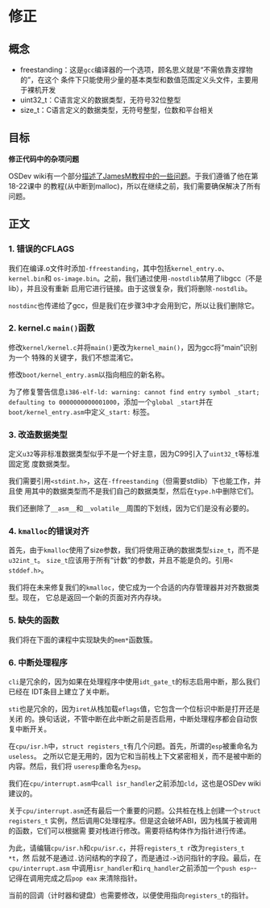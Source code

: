 # 修正


## 概念

- freestanding：这是`gcc`编译器的一个选项，顾名思义就是“不需依靠支撑物的”，在这个
条件下只能使用少量的基本类型和数值范围定义头文件，主要用于裸机开发
- uint32_t：C语言定义的数据类型，无符号32位整型
- size_t：C语言定义的数据类型，无符号整型，位数和平台相关


## 目标

**修正代码中的杂项问题**

OSDev wiki有一个部分[描述了JamesM教程中的一些问题](http://wiki.osdev.org/James_Molloy%27s_Tutorial_Known_Bugs)。于我们遵循了他在第18-22课中
的教程(从中断到malloc)，所以在继续之前，我们需要确保解决了所有问题。


## 正文

### 1. 错误的CFLAGS

我们在编译.o文件时添加`-ffreestanding`，其中包括`kernel_entry.o`、`kernel.bin`和
`os-image.bin`。之前，我们通过使用`-nostdlib`禁用了libgcc（不是lib），并且没有重新
启用它进行链接。由于这很复杂，我们将删除`-nostdlib`。

`nostdinc`也传递给了gcc，但是我们在步骤3中才会用到它，所以让我们删除它。

### 2. kernel.c `main()`函数

修改`kernel/kernel.c`并将`main()`更改为`kernel_main()`，因为gcc将“main”识别为一个
特殊的关键字，我们不想混淆它。

修改`boot/kernel_entry.asm`以指向相应的新名称。

为了修复警告信息`i386-elf-ld: warning: cannot find entry symbol _start; defaulting
to 0000000000001000`，添加一个`global _start`并在`boot/kernel_entry.asm`中定义`_start:`
标签。

### 3. 改造数据类型

定义`u32`等非标准数据类型似乎不是一个好主意，因为C99引入了`uint32_t`等标准固定宽
度数据类型。

我们需要引用`<stdint.h>`，这在`-ffreestanding`（但需要stdlib）下也能工作，并且使
用其中的数据类型而不是我们自己的数据类型，然后在`type.h`中删除它们。

我们还删除了`__asm__`和`__volatile__`周围的下划线，因为它们是没有必要的。

### 4. `kmalloc`的错误对齐

首先，由于`kmalloc`使用了size参数，我们将使用正确的数据类型`size_t`，而不是`u32int_t`。
`size_t`应该用于所有“计数”的参数，并且不能是负的。引用`< stddef.h>`。

我们将在未来修复我们的`kmalloc`，使它成为一个合适的内存管理器并对齐数据类型。现在，
它总是返回一个新的页面对齐内存块。

### 5. 缺失的函数

我们将在下面的课程中实现缺失的`mem*`函数簇。

### 6. 中断处理程序

`cli`是冗余的，因为如果在处理程序中使用`idt_gate_t`的标志启用中断，那么我们已经在
IDT条目上建立了关中断。

`sti`也是冗余的，因为`iret`从栈加载`eflags`值，它包含一个位标识中断是打开还是关闭
的。换句话说，不管中断在此中断之前是否启用，中断处理程序都会自动恢复中断开关。

在`cpu/isr.h`中，`struct registers_t`有几个问题。首先，所谓的`esp`被重命名为`useless`。
之所以它是无用的，因为它和当前栈上下文紧密相关，而不是被中断的内容。然后，我们将
`useresp`重命名为`esp`。

我们在`cpu/interrupt.asm`中`call isr_handler`之前添加`cld`，这也是OSDev wiki建议的。

关于`cpu/interrupt.asm`还有最后一个重要的问题。公共桩在栈上创建一个`struct registers_t`
实例，然后调用C处理程序。但是这会破坏ABI，因为栈属于被调用的函数，它们可以根据需
要对栈进行修改。需要将结构体作为指针进行传递。

为此，请编辑`cpu/isr.h`和`cpu/isr.c`，并将`registers_t r`改为`registers_t *t`，然
后就不是通过`.`访问结构的字段了，而是通过`->`访问指针的字段。最后，在`cpu/interrupt.asm`
中调用`isr_handler`和`irq_handler`之前添加一个`push esp`--记得在调用完成之后`pop eax`
来清除指针。

当前的回调（计时器和键盘）也需要修改，以便使用指向`registers_t`的指针。
